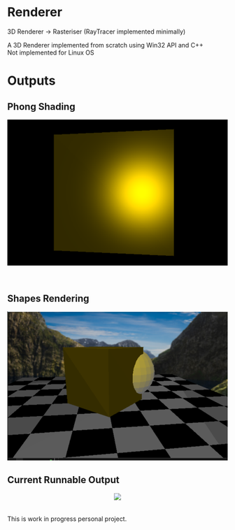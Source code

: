 # Renderer
3D Renderer -> Rasteriser (RayTracer implemented minimally)

A 3D Renderer implemented from scratch using Win32 API and C++ <br>
Not implemented for Linux OS 

# Outputs 
## Phong Shading 

<p align="center">
	<img src="./extras/phong_shading.png">
</p>

<br> 

## Shapes Rendering 
<p align="center">
	<img src="./extras/intersect_shapes.png">
</p>

## Current Runnable Output 
<p align="center">
	<img src="./extras/current_output.gif">
</p>

<br> 
This is work in progress personal project. 
